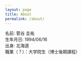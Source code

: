 ```yaml
---
layout: page
title: About
permalink: /about/
---
```


名前: 菅谷 圭祐  
生年月日: 1994/06/16  
出身: 北海道  
職業（？）：大学院生（博士後期課程）